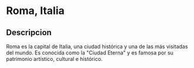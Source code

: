 # Roma, Italia 

## Descripcion 

Roma es la capital de Italia, una ciudad histórica y una de las más visitadas del mundo. 
Es conocida como la "Ciudad Eterna" y es famosa por su patrimonio artístico, cultural e histórico.

 


